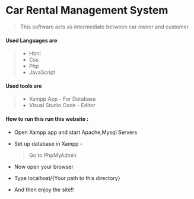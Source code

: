 # Car Rental Management System

> This  software acts as intermediate between car owner and customer


#### Used Languages are 
> * Html 
> * Css
> * Php
> * JavaScript

#### Used tools are 
> * Xampp App           - For Detabase
> * Visual Studio Code  - Editor

#### How to run this run this website :

* Open Xampp app and start Apache,Mysql Servers
* Set up database in Xampp -
    > Go to PhpMyAdmin 
    
* Now open your browser 
* Type localhost/{Your path to this directory}
* And then enjoy the site!!

